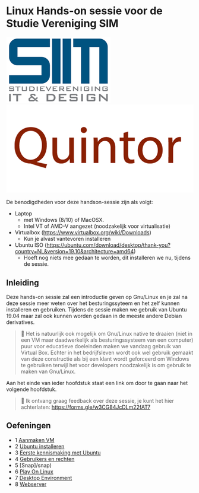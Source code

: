 # Linux Hands-on sessie voor de Studie Vereniging SIM

 ![](img/sim.png) ![](img/quintor.png)

De benodigdheden voor deze handson-sessie zijn als volgt:

- Laptop 
  - met Windows (8/10) of MacOSX.
  - Intel VT of AMD-V aangezet (noodzakelijk voor  virtualisatie)
- Virtualbox (https://www.virtualbox.org/wiki/Downloads) 
  - Kun je alvast vantevoren installeren
- Ubuntu ISO (https://ubuntu.com/download/desktop/thank-you?country=NL&version=19.10&architecture=amd64)
  - Hoeft nog niets mee gedaan te worden, dit installeren we nu, tijdens de sessie.

## Inleiding

Deze hands-on sessie zal een introductie geven op Gnu/Linux en je zal na deze sessie meer weten over het besturingssyteem en het zelf kunnen installeren en gebruiken. Tijdens de sessie maken we gebruik van Ubuntu 19.04 maar zal ook kunnen worden gedaan in de meeste andere Debian derivatives. 

> :pushpin: Het is natuurlijk ook mogelijk om Gnu/Linux native te draaien (niet in een VM maar daadwerkelijk als besturingssysteem van een computer) puur voor educatieve doeleinden maken we vandaag gebruik van Virtual Box. Echter in het bedrijfsleven wordt ook wel gebruik gemaakt van deze constructie als bij een klant wordt geforceerd om Windows te gebruiken terwijl het voor developers noodzakelijk is om gebruik te maken van Gnu/Linux.

Aan het einde van ieder hoofdstuk staat een link om door te gaan naar het volgende hoofdstuk.

>  :tomato: Ik ontvang graag feedback over deze sessie, je kunt het hier achterlaten: https://forms.gle/w3CG84JcDLm22fAT7

## Oefeningen

* 1 [Aanmaken VM](/aamaken_vm)
* 2 [Ubuntu installeren](/install_ubuntu)
* 3 [Eerste kennismaking met Ubuntu](/kennismaking)
* 4 [Gebruikers en rechten](/users)
* 5 [Snap]/snap)
* 6 [Play On Linux](/playonlinux)
* 7 [Desktop Environment](/desktopenv)
* 8 [Webserver](/webserver)